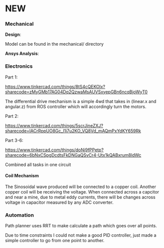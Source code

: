 # NEW

### Mechanical

**Design**:


Model can be found in the mechanical/ directory

**Ansys Analysis**:



### Electronics

Part 1:

https://www.tinkercad.com/things/8tS4cQEKOlx?sharecode=zMyGMb17AG04Dq2QzwaMsAUVSxyepGBn6ncqBjoWyT0

The differential drive mechanism is a simple 4wd that takes in (linear.x and angular.z) from ROS controller which will accordingly turn the motors.


Part 2:

https://www.tinkercad.com/things/5scrJineZXJ?sharecode=lACrRppUO8Gc_l1i7u2KO_VQ8Vd_mAQmPxYdKY659Rk


Part 3-6:

https://www.tinkercad.com/things/doNj9fPPetp?sharecode=6bNxCSpgDcdtsFkDNGaQSvCr4-Utx1kQABxrum8ldWc

Combined all tasks in one circuit


#### Coil Mechanism

The Sinosoidal wave produced will be connected to a copper coil. Another copper coil will be receiving the voltage. When connected across a capcitor and near a mine, due to metal eddy currents, there will be changes across voltage in capacitor measured by any ADC converter.


### Automation

Path planner uses RRT to make calculate a path which goes over all points.

Due to time constraints I could not make a good PID controller, just made a simple controller to go from one point to another.

